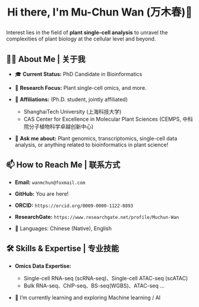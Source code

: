 # <p align="center"> Hi there, I'm Mu-Chun Wan (万木春)👋 </p>

Interest lies in the field of **plant single-cell analysis** to unravel the complexities of plant biology at the cellular level and beyond.

## 👨‍🔬 About Me | 关于我

* 🎓 **Current Status:** PhD Candidate in Bioinformatics
* 🌱 **Research Focus:** Plant single-cell omics, and more.
* 🏫 **Affiliations:** (Ph.D. student, jointly affiliated)
    * ShanghaiTech University (上海科技大学)
    * CAS Center for Excellence in Molecular Plant Sciences (CEMPS, 中科院分子植物科学卓越创新中心)

* 💬 **Ask me about:** Plant genomics, transcriptomics, single-cell data analysis, or anything related to bioinformatics in plant science!

## 📫 How to Reach Me | 联系方式

* **Email:** `wanmchun@foxmail.com`
* **GitHub:** You are here!
* **ORCID:** `https://orcid.org/0009-0000-1122-8893`
* **ResearchGate:** `https://www.researchgate.net/profile/Muchun-Wan` 

* 💬 Languages: Chinese (Native), English

## 🛠️ Skills & Expertise | 专业技能
* **Omics Data Expertise:**
    * Single-cell RNA-seq (scRNA-seq)、Single-cell ATAC-seq (scATAC)
    * Bulk RNA-seq、ChIP-seq、BS-seq(WGBS)、ATAC-seq ...
      
* 🌱 I’m currently learning and exploring Machine learning / AI
